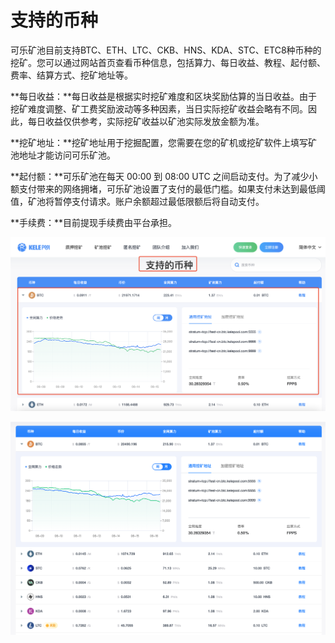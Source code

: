 # 支持的币种

可乐矿池目前支持BTC、ETH、LTC、CKB、HNS、KDA、STC、ETC8种币种的挖矿。您可以通过网站首页查看币种信息，包括算力、每日收益、教程、起付额、费率、结算方式、挖矿地址等。

**每日收益：**每日收益是根据实时挖矿难度和区块奖励估算的当日收益。由于挖矿难度调整、矿工费奖励波动等多种因素，当日实际挖矿收益会略有不同。因此，每日收益仅供参考，实际挖矿收益以矿池实际发放金额为准。

**挖矿地址：**挖矿地址用于挖掘配置，您需要在您的矿机或挖矿软件上填写矿池地址才能访问可乐矿池。

**起付额：**可乐矿池在每天 00:00 到 08:00 UTC 之间启动支付。为了减少小额支付带来的网络拥堵，可乐矿池设置了支付的最低门槛。如果支付未达到最低阈值，矿池将暂停支付请求。账户余额超过最低限额后将自动支付。

**手续费：**目前提现手续费由平台承担。

![](<../../.gitbook/assets/image(213).png>)

![](<../../.gitbook/assets/image(59).png>)
